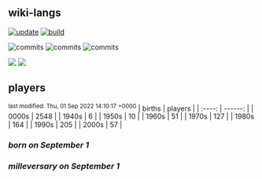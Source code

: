 ## wiki-langs
[![update](https://github.com/dreamerminsk/wiki-langs/actions/workflows/update-tables.yml/badge.svg)](https://github.com/dreamerminsk/wiki-langs/actions/workflows/update-tables.yml)
[![build](https://github.com/dreamerminsk/wiki-langs/actions/workflows/build.yml/badge.svg)](https://github.com/dreamerminsk/wiki-langs/actions/workflows/build.yml)

![commits](https://img.shields.io/github/commit-activity/y/dreamerminsk/wiki-langs)
![commits](https://img.shields.io/github/commit-activity/m/dreamerminsk/wiki-langs)
![commits](https://img.shields.io/github/commit-activity/w/dreamerminsk/wiki-langs)

![](https://img.shields.io/github/languages/code-size/dreamerminsk/wiki-langs)
![](https://img.shields.io/github/repo-size/dreamerminsk/wiki-langs)

## players
<sup>last modified: Thu, 01 Sep 2022 14:10:17 +0000</sup>
| births | players |
| :----: | ------: |
| 0000s | 2548 |
| 1940s | 6 |
| 1950s | 10 |
| 1960s | 51 |
| 1970s | 127 |
| 1980s | 164 |
| 1990s | 205 |
| 2000s | 57 |

### ***born on September  1***


### ***milleversary on September  1***



